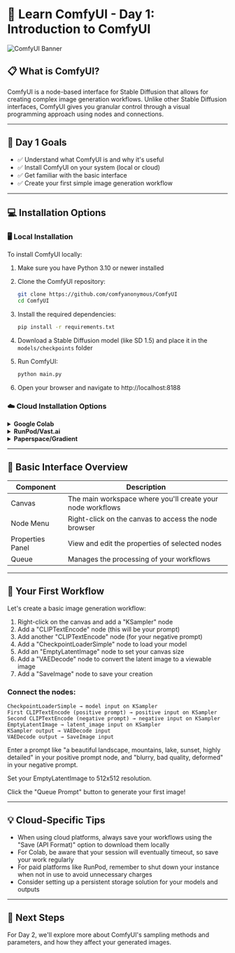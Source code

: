 # 🎨 Learn ComfyUI - Day 1: Introduction to ComfyUI

![ComfyUI Banner](https://raw.githubusercontent.com/comfyanonymous/ComfyUI/master/comfyui_screenshot.png)

## 📋 What is ComfyUI?

ComfyUI is a node-based interface for Stable Diffusion that allows for creating complex image generation workflows. Unlike other Stable Diffusion interfaces, ComfyUI gives you granular control through a visual programming approach using nodes and connections.

---

## 🎯 Day 1 Goals

- ✅ Understand what ComfyUI is and why it's useful
- ✅ Install ComfyUI on your system (local or cloud)
- ✅ Get familiar with the basic interface
- ✅ Create your first simple image generation workflow

---

## 💻 Installation Options

### 🖥️ Local Installation

To install ComfyUI locally:

1. Make sure you have Python 3.10 or newer installed
2. Clone the ComfyUI repository:
   ```bash
   git clone https://github.com/comfyanonymous/ComfyUI
   cd ComfyUI
   ```

3. Install the required dependencies:
   ```bash
   pip install -r requirements.txt
   ```

4. Download a Stable Diffusion model (like SD 1.5) and place it in the `models/checkpoints` folder
5. Run ComfyUI:
   ```bash
   python main.py
   ```

6. Open your browser and navigate to http://localhost:8188

### ☁️ Cloud Installation Options

<details>
<summary><b>Google Colab</b></summary>

1. Open a new Google Colab notebook
2. Paste and run the following code:
   ```python
   !git clone https://github.com/comfyanonymous/ComfyUI
   %cd ComfyUI
   !pip install -r requirements.txt

   # Download a model (SD 1.5 in this example)
   !mkdir -p models/checkpoints
   !wget -O models/checkpoints/v1-5-pruned-emaonly.safetensors https://huggingface.co/runwayml/stable-diffusion-v1-5/resolve/main/v1-5-pruned-emaonly.safetensors

   # Start ComfyUI and create a tunnel with ngrok or cloudflared
   !pip install pyngrok
   from pyngrok import ngrok
   !python main.py --listen &
   public_url = ngrok.connect(8188)
   print(f"ComfyUI is available at: {public_url}")
   ```
</details>

<details>
<summary><b>RunPod/Vast.ai</b></summary>

1. Create a new instance with a GPU (RTX 3090, A100, etc.)
2. Choose a Stable Diffusion template if available
3. Once connected to the instance via SSH or web terminal:
   ```bash
   git clone https://github.com/comfyanonymous/ComfyUI
   cd ComfyUI
   pip install -r requirements.txt

   # Download a model
   mkdir -p models/checkpoints
   wget -O models/checkpoints/v1-5-pruned-emaonly.safetensors https://huggingface.co/runwayml/stable-diffusion-v1-5/resolve/main/v1-5-pruned-emaonly.safetensors

   # Start ComfyUI with public access
   python main.py --listen
   ```
4. Access ComfyUI via the public URL provided by your cloud provider
</details>

<details>
<summary><b>Paperspace/Gradient</b></summary>

1. Create a new Notebook with a GPU
2. Choose PyTorch runtime
3. Run the following commands:
   ```bash
   !git clone https://github.com/comfyanonymous/ComfyUI
   %cd ComfyUI
   !pip install -r requirements.txt

   # Download a model
   !mkdir -p models/checkpoints
   !wget -O models/checkpoints/v1-5-pruned-emaonly.safetensors https://huggingface.co/runwayml/stable-diffusion-v1-5/resolve/main/v1-5-pruned-emaonly.safetensors

   # Start ComfyUI
   !python main.py --listen
   ```
4. Look for the public URL in the output
</details>

---

## 🧩 Basic Interface Overview

| Component | Description |
|-----------|-------------|
| Canvas | The main workspace where you'll create your node workflows |
| Node Menu | Right-click on the canvas to access the node browser |
| Properties Panel | View and edit the properties of selected nodes |
| Queue | Manages the processing of your workflows |

---

## 🚀 Your First Workflow

Let's create a basic image generation workflow:

1. Right-click on the canvas and add a "KSampler" node
2. Add a "CLIPTextEncode" node (this will be your prompt)
3. Add another "CLIPTextEncode" node (for your negative prompt)
4. Add a "CheckpointLoaderSimple" node to load your model
5. Add an "EmptyLatentImage" node to set your canvas size
6. Add a "VAEDecode" node to convert the latent image to a viewable image
7. Add a "SaveImage" node to save your creation

### Connect the nodes:

```
CheckpointLoaderSimple → model input on KSampler
First CLIPTextEncode (positive prompt) → positive input on KSampler
Second CLIPTextEncode (negative prompt) → negative input on KSampler
EmptyLatentImage → latent_image input on KSampler
KSampler output → VAEDecode input
VAEDecode output → SaveImage input
```

Enter a prompt like "a beautiful landscape, mountains, lake, sunset, highly detailed" in your positive prompt node, and "blurry, bad quality, deformed" in your negative prompt.

Set your EmptyLatentImage to 512x512 resolution.

Click the "Queue Prompt" button to generate your first image!

---

## 💡 Cloud-Specific Tips

- When using cloud platforms, always save your workflows using the "Save (API Format)" option to download them locally
- For Colab, be aware that your session will eventually timeout, so save your work regularly
- For paid platforms like RunPod, remember to shut down your instance when not in use to avoid unnecessary charges
- Consider setting up a persistent storage solution for your models and outputs

---

## 🔮 Next Steps

For Day 2, we'll explore more about ComfyUI's sampling methods and parameters, and how they affect your generated images.